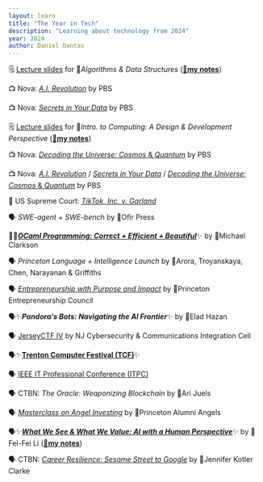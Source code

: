 ```yaml
---
layout: learn
title: "The Year in Tech"
description: "Learning about technology from 2024"
year: 2024
author: Daniel Dantas
---
```


🗒️ [Lecture slides](https://www.cs.princeton.edu/courses/archive/spring25/cos226/) for 🐯*Algorithms & Data Structures* (**[🌆my notes](https://dantasfiles.com/2024/12/05/notes-on-princeton-cos-226.html)**) <!-- 3/2/2025 -->

📺 Nova: _[A.I. Revolution](https://www.pbs.org/wgbh/nova/video/ai-revolution/)_ by PBS <!-- 2/20/2025 --> 

📺 Nova: [*Secrets in Your Data*](https://www.pbs.org/wgbh/nova/video/secrets-in-your-data/) by PBS <!-- 2/16/2025 --> 

🗒️ [Lecture slides](https://www.cs.cornell.edu/courses/cs1110/2024fa/) for 🐻*Intro. to Computing: A Design & Development Perspective* (**[🌆my notes](https://dantasfiles.com/2024/12/06/notes-on-cornell-cs-1110.html)**) <!-- 2/4/2025 -->

📺 Nova: [*Decoding the Universe: Cosmos* & *Quantum*](https://www.pbs.org/wgbh/nova/series/decoding-the-universe/) by PBS <!-- 2/3/2025 -->

📺 Nova: _[A.I. Revolution](https://www.pbs.org/wgbh/nova/video/ai-revolution/)_ <!-- 2/20/2025 --> / [*Secrets in Your Data*](https://www.pbs.org/wgbh/nova/video/secrets-in-your-data/) <!-- 2/16/2025 --> / [*Decoding the Universe: Cosmos* & *Quantum*](https://www.pbs.org/wgbh/nova/series/decoding-the-universe/) by PBS <!-- 2/3/2025 -->

📄 US Supreme Court: _[TikTok, Inc. v. Garland](https://www.supremecourt.gov/opinions/24pdf/24-656_ca7d.pdf)_ <!-- 01/18/2025 -->

🗣️ _SWE-agent + SWE-bench_ by 🐯Ofir Press <!-- 6/27/2024 -->

📕✨[***OCaml Programming: Correct + Efficient + Beautiful***](https://cs3110.github.io/textbook/cover.html)✨ by 🐻Michael Clarkson <!-- 6/22/2024 -->

🗣️ *Princeton Language + Intelligence Launch* by 🐯Arora, Troyanskaya, Chen, Narayanan & Griffiths <!-- 5/24/2024 -->

🗣️ *[Entrepreneurship with Purpose and Impact](https://entrepreneurs.princeton.edu/reunions-2024-tiger-entrepreneurs-conference-and-startup-competition)* by 🐯Princeton Entrepreneurship Council <!-- 5/24/2024 -->

🗣️✨***Pandora's Bots: Navigating the AI Frontier***✨ by 🐯Elad Hazan <!-- 5/24/2024 -->

🗣️ [JerseyCTF IV](https://www.youtube.com/playlist?list=PLrcTWWy-esnD_HhRIpgMM5dIBiCDr9K4z) by NJ Cybersecurity & Communications Integration Cell <!-- 3/23/2024 -->

🗣️✨[**Trenton Computer Festival (TCF)**](https://www.youtube.com/playlist?list=PLIJGKvnQWB-tZkMvvlHZsjcyEgOR2ZcTB)✨ <!-- 3/16/2024 -->

🗣️ [IEEE IT Professional Conference (ITPC)](https://www.youtube.com/playlist?list=PLIJGKvnQWB-sXJKUdo3e9t-G_WpCNOlkP) <!-- 3/15/2024 -->

🗣️ CTBN: _The Oracle: Weaponizing Blockchain_ by 🐻Ari Juels <!-- 3/20/2024 -->

🗣️ *[Masterclass on Angel Investing](https://apga.tigernet.princeton.edu/events/74328)* by 🐯Princeton Alumni Angels <!-- 2/29/2024 -->

🗣️✨[***What We See & What We Value: AI with a Human Perspective***](https://vimeo.com/916397324)✨ by 🐯Fei-Fei Li (**[🌆my notes](https://dantasfiles.com/2023/11/07/notes-on-the-worlds-i-see.html)**) <!-- 2/24/2024 -->

🗣️ CTBN: [_Career Resilience: Sesame Street to Google_](https://gradcareers.cornell.edu/event/career-resilience-sesame-street-to-google-with-jennifer-kotler-clarke-phd/) by 🐻Jennifer Kotler Clarke <!-- 2/21/2024 -->
